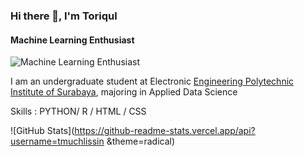 ### Hi there 👋, I'm Toriqul
#### Machine Learning Enthusiast
![Machine Learning Enthusiast](https://media.licdn.com/dms/image/D4E16AQHXKO6MzPwOFw/profile-displaybackgroundimage-shrink_350_1400/0/1691680139151?e=1703116800&v=beta&t=bs_R_CzjNa6G3yI9-Ghk33AeBnoCzz3s4GcQYC4uAA4)

I am an undergraduate student at Electronic [Engineering Polytechnic Institute of Surabaya](https://pens.ac.id/), majoring in Applied Data Science

Skills : PYTHON/ R / HTML / CSS

![GitHub Stats](https://github-readme-stats.vercel.app/api?username=tmuchlissin &theme=radical)



